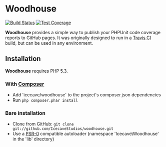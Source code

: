 # Woodhouse

[![Build Status](https://secure.travis-ci.org/IcecaveStudios/woodhouse.png)](http://travis-ci.org/IcecaveStudios/woodhouse)
[![Test Coverage](http://icecavestudios.github.com/woodhouse/coverage-report/coverage.png)](http://icecavestudios.github.com/woodhouse/coverage-report/index.html)

**Woodhouse** provides a simple way to publish your PHPUnit code coverage reports to GitHub pages. It was originally designed to run in a [Travis CI](http://travis-ci.org) build, but can be used in any environment.

## Installation

**Woodhouse** requires PHP 5.3.

### With [Composer](http://getcomposer.org/)

* Add 'icecave/woodhouse' to the project's composer.json dependencies
* Run `php composer.phar install`

### Bare installation

* Clone from GitHub: `git clone git://github.com/IcecaveStudios/woodhouse.git`
* Use a [PSR-0](https://github.com/php-fig/fig-standards/blob/master/accepted/PSR-0.md)
  compatible autoloader (namespace 'Icecave\Woodhouse' in the 'lib' directory)
